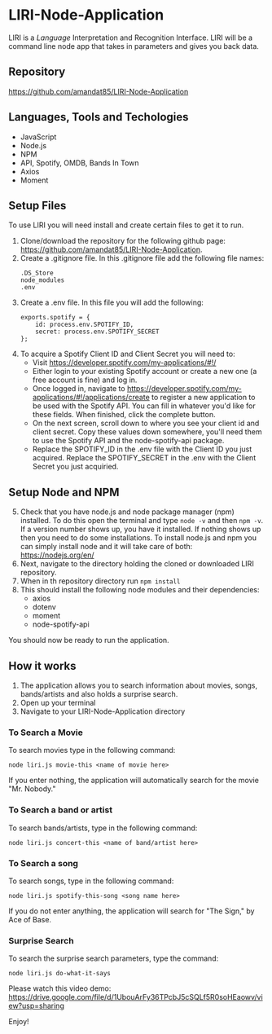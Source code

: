 # LIRI-Node-Application
 LIRI is a _Language_ Interpretation and Recognition Interface. LIRI will be a command line node app that takes in parameters and gives you back data. 

## Repository 
https://github.com/amandat85/LIRI-Node-Application

## Languages, Tools and Techologies
* JavaScript
* Node.js
* NPM
* API, Spotify, OMDB, Bands In Town
* Axios
* Moment

 ## Setup Files
 To use LIRI you will need install and create certain files to get it to run.

 1. Clone/download the repository for the following github page: https://github.com/amandat85/LIRI-Node-Application.
 2. Create a .gitignore file. In this .gitignore file add the following file names:
    ```
    .DS_Store
    node_modules
    .env
    ```
3. Create a .env file. In this file you will add the following:
    ```
    exports.spotify = {
        id: process.env.SPOTIFY_ID,
        secret: process.env.SPOTIFY_SECRET
    };
    ```
4. To acquire a Spotify Client ID and Client Secret you will need to:
    * Visit https://developer.spotify.com/my-applications/#!/
    * Either login to your existing Spotify account or create a new one (a free account is fine) and log in.
    * Once logged in, navigate to https://developer.spotify.com/my-applications/#!/applications/create to register a new application to be used with the Spotify API. You can fill in whatever you'd like for these fields. When finished, click the complete button.
    * On the next screen, scroll down to where you see your client id and client secret. Copy these values down somewhere, you'll need them to use the Spotify API and the node-spotify-api package.
    * Replace the SPOTIFY_ID in the .env file with the Client ID you just acquired. Replace the SPOTIFY_SECRET in the .env with the Client Secret you just acquiried.

## Setup Node and NPM
5. Check that you have node.js and node package manager (npm) installed. To do this open the terminal and type `node -v` and then `npm -v`. If a version number shows up, you have it installed. If nothing shows up then you need to do some installations. To install node.js and npm you can simply install node and it will take care of both: https://nodejs.org/en/
6. Next, navigate to the directory holding the cloned or downloaded LIRI repository.
7. When in th repository directory run `npm install`
8. This should install the following node modules and their dependencies:
    * axios
    * dotenv
    * moment
    * node-spotify-api

You should now be ready to run the application.

## How it works
1. The application allows you to search information about movies, songs, bands/artists and also holds a surprise search.
2. Open up your terminal
3. Navigate to your LIRI-Node-Application directory

### To Search a Movie

To search movies type in the following command:
```
node liri.js movie-this <name of movie here>
```
If you enter nothing, the application will automatically search for the movie "Mr. Nobody."

### To Search a band or artist

To search bands/artists, type in the following command:
```
node liri.js concert-this <name of band/artist here>
```

### To Search a song

To search songs, type in the following command:
```
node liri.js spotify-this-song <song name here>
```
If you do not enter anything, the application will search for "The Sign," by Ace of Base.

### Surprise Search

To search the surprise search parameters, type the command:
```
node liri.js do-what-it-says
```
Please watch this video demo: https://drive.google.com/file/d/1UbouArFy36TPcbJ5cSQLf5R0soHEaowv/view?usp=sharing

Enjoy!


